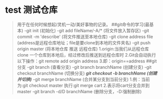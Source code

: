 # test 测试仓库
>用于在任何时候想起/灵机一动/美好事物的记录。
##git命令的学习(最基本)
-git init (初始化)
-git add  fileName/-A/* (将文件放入暂存区)
-git commit -m 'describe' (将文件推送至本地仓库)
-git clone address file (address是远程仓库地址；file是要clone到本地的文件夹名)
-git push origin master (将本地仓库 推送 远程仓库)
1.origin:当我们从远程仓库clone 一个仓库到本地后，经过修改后推送到远程仓库时
2.Git会自动执行以下操作：git remote add origin address
3.即：origin==address
##git分支
-git branch (查看分支)
-git branch branchName (创建分支)
-git checkout branchName (切换分支)
***git checkout -b branchName (创建并切换)***
-git merge branchName (合并某分支到当前分支)
1.例：当前为:git checkout master 执行:git merge cart
2.表示将cart分支合并到master
-git branch -d/D branchName (删除分支，-D:强制删除)